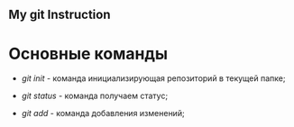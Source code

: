 ## My git Instruction

# Основные команды

* *git init* - команда инициализирующая репозиторий в текущей папке;

* *git status* - команда получаем статус;
 
 * *git add* - команда добавления изменений;

